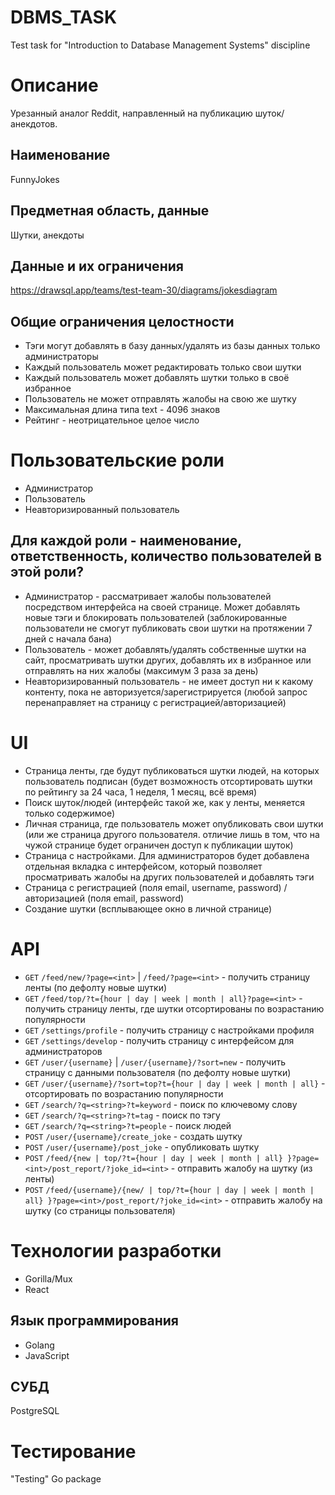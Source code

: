# DBMS_TASK
Test task for "Introduction to Database Management Systems" discipline

# Описание
Урезанный аналог Reddit, направленный на публикацию шуток/анекдотов.

## Наименование
FunnyJokes

## Предметная область, данные
Шутки, анекдоты

## Данные и их ограничения
https://drawsql.app/teams/test-team-30/diagrams/jokesdiagram

## Общие ограничения целостности
- Тэги могут добавлять в базу данных/удалять из базы данных только администраторы
- Каждый пользователь может редактировать только свои шутки
- Каждый пользователь может добавлять шутки только в своё избранное
- Пользователь не может отправлять жалобы на свою же шутку
- Максимальная длина типа text - 4096 знаков
- Рейтинг - неотрицательное целое число

# Пользовательские роли
- Администратор
- Пользователь
- Неавторизированный пользователь

## Для каждой роли - наименование, ответственность, количество пользователей в этой роли?
- Администратор - рассматривает жалобы пользователей посредством интерфейса на своей странице. Может добавлять новые тэги и блокировать пользователей (заблокированные пользователи не смогут публиковать свои шутки на протяжении 7 дней с начала бана)
- Пользователь - может добавлять/удалять собственные шутки на сайт, просматривать шутки других, добавлять их в избранное или отправлять на них жалобы (максимум 3 раза за день)
- Неавторизированный пользователь - не имеет доступ ни к какому контенту, пока не авторизуется/зарегистрируется (любой запрос перенаправляет на страницу с регистрацией/авторизацией)

# UI 
- Страница ленты, где будут публиковаться шутки людей, на которых пользователь подписан (будет возможность отсортировать шутки по рейтингу за 24 часа, 1 неделя, 1 месяц, всё время)
- Поиск шуток/людей (интерфейс такой же, как у ленты, меняется только содержимое)
- Личная страница, где пользователь может опубликовать свои шутки (или же страница другого пользователя. отличие лишь в том, что на чужой странице будет ограничен доступ к публикации шуток)
- Страница с настройками. Для администраторов будет добавлена отдельная вкладка с интерфейсом, который позволяет просматривать жалобы на других пользователей и добавлять тэги
- Страница с регистрацией (поля email, username, password) / авторизацией (поля email, password)
- Создание шутки (всплывающее окно в личной странице)

# API
- `GET` `/feed/new/?page=<int>` | `/feed/?page=<int>` - получить страницу ленты (по дефолту новые шутки)
- `GET` `/feed/top/?t={hour | day | week | month | all}?page=<int>` - получить страницу ленты, где шутки отсортированы по возрастанию популярности
- `GET` `/settings/profile` - получить страницу с настройками профиля
- `GET` `/settings/develop` - получить страницу с интерфейсом для администраторов
- `GET` `/user/{username}` | `/user/{username}/?sort=new` - получить страницу с данными пользователя (по дефолту новые шутки)
- `GET` `/user/{username}/?sort=top?t={hour | day | week | month | all}` - отсортировать по возрастанию популярности
- `GET` `/search/?q=<string>?t=keyword` - поиск по ключевому слову
- `GET` `/search/?q=<string>?t=tag` - поиск по тэгу
- `GET` `/search/?q=<string>?t=people` - поиск людей
- `POST` `/user/{username}/create_joke` - создать шутку
- `POST` `/user/{username}/post_joke` - опубликовать шутку
- `POST` `/feed/{new | top/?t={hour | day | week | month | all} }?page=<int>/post_report/?joke_id=<int>` - отправить жалобу на шутку (из ленты)
- `POST` `/feed/{username}/{new/ | top/?t={hour | day | week | month | all} }?page=<int>/post_report/?joke_id=<int>` - отправить жалобу на шутку (со страницы пользователя)
# Технологии разработки
- Gorilla/Mux
- React
## Язык программирования
- Golang
- JavaScript

## СУБД
PostgreSQL

# Тестирование
"Testing" Go package 
